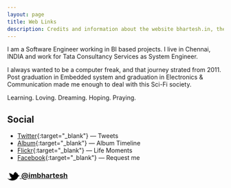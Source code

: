 ```yaml
---
layout: page
title: Web Links
description: Credits and information about the website bhartesh.in, the personal website for Bhartesh, a Engineer, Software Professional, Web Developer, Internet Freak, Music Enthusiast, Web Noodler living and working in Chennai.
---
```



I am a Software Engineer working in BI based projects. I live in Chennai, INDIA and work for Tata Consultancy Services as System Engineer.

I always wanted to be a computer freak, and that journey strated from 2011. Post graduation in Embedded system and graduation in Electronics & Communication made me enough to deal with this Sci-Fi society.

Learning. Loving. Dreaming. Hoping. Praying.


## Social

- [Twitter](http://twitter.com/imbhartesh){:target="_blank"} — Tweets
- [Album](http://imbhartesh.tumblr.com){:target="_blank"} — Album Timeline
- [Flickr](https://www.flickr.com/photos/bmclickr/albums/72157656140027328){:target="_blank"} — Life Moments
- [Facebook](http://www.facebook.com/iambhartesh){:target="_blank"} — Request me

### [<img src="/res/twitter.png" width="29" height="20" style="display:inline-block;vertical-align:middle"> @imbhartesh](http://twitter.com/imbhartesh)
